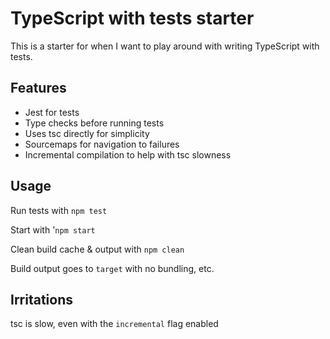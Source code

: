 # TypeScript with tests starter

This is a starter for when I want to play around with writing TypeScript with tests.

## Features

- Jest for tests
- Type checks before running tests
- Uses tsc directly for simplicity
- Sourcemaps for navigation to failures
- Incremental compilation to help with tsc slowness

## Usage

Run tests with `npm test`

Start with '`npm start`

Clean build cache & output with `npm clean`

Build output goes to `target` with no bundling, etc.

## Irritations

tsc is slow, even with the `incremental` flag enabled
